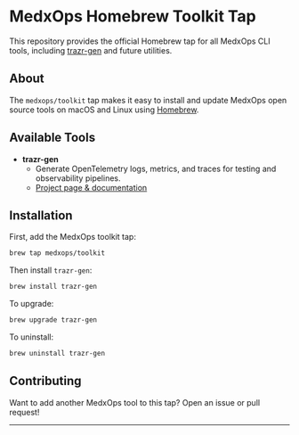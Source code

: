 # MedxOps Homebrew Toolkit Tap

This repository provides the official Homebrew tap for all MedxOps CLI tools, including [trazr-gen](https://github.com/medxops/trazr-gen) and future utilities.

## About

The `medxops/toolkit` tap makes it easy to install and update MedxOps open source tools on macOS and Linux using [Homebrew](https://brew.sh/).

## Available Tools

- **trazr-gen**
  - Generate OpenTelemetry logs, metrics, and traces for testing and observability pipelines.
  - [Project page & documentation](https://github.com/medxops/trazr-gen)

## Installation

First, add the MedxOps toolkit tap:

```sh
brew tap medxops/toolkit
```

Then install `trazr-gen`:

```sh
brew install trazr-gen
```

To upgrade:

```sh
brew upgrade trazr-gen
```

To uninstall:

```sh
brew uninstall trazr-gen
```

## Contributing

Want to add another MedxOps tool to this tap? Open an issue or pull request!

---
